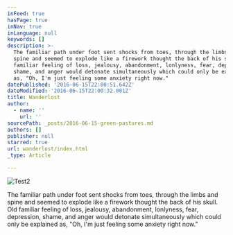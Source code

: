 ```yaml
---
inFeed: true
hasPage: true
inNav: true
inLanguage: null
keywords: []
description: >-
  The familiar path under foot sent shocks from toes, through the limbs and
  spine and seemed to explode like a firework thought the back of his skull. Old
  familiar feeling of loss, jealousy, abandonment, lonlyness, fear, depression,
  shame, and anger would detonate simultaneously which could only be explained
  as, "Oh, I'm just feeling some anxiety right now."
datePublished: '2016-06-15T22:00:51.642Z'
dateModified: '2016-06-15T22:00:32.081Z'
title: Wanderlost
author:
  - name: ''
    url: ''
sourcePath: _posts/2016-06-15-green-pastures.md
authors: []
publisher: null
starred: true
url: wanderlost/index.html
_type: Article

---
```

![Test2](https://the-grid-user-content.s3-us-west-2.amazonaws.com/67fe1ccb-8b70-469b-a1bd-6548e8fa049f.jpg)

The familiar path under foot sent shocks from toes, through the limbs and spine and seemed to explode like a firework thought the back of his skull. Old familiar feeling of loss, jealousy, abandonment, lonlyness, fear, depression, shame, and anger would detonate simultaneously which could only be explained as, "Oh, I'm just feeling some anxiety right now."